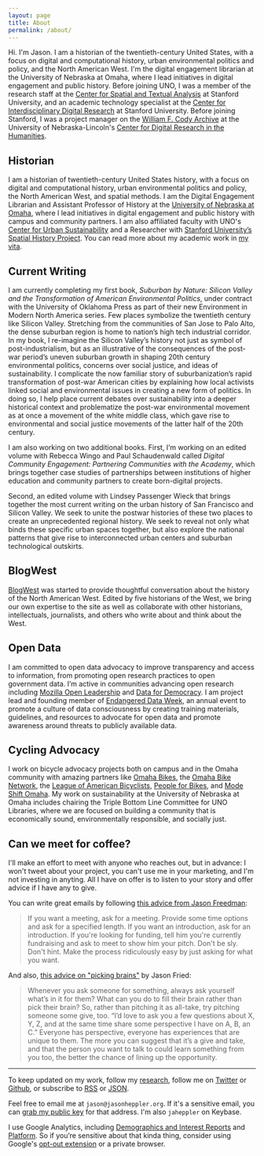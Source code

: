 ```yaml
---
layout: page
title: About
permalink: /about/
---
```


Hi. I'm Jason. I am a historian of the twentieth-century United States, with a focus on digital and computational history, urban environmental politics and policy, and the North American West. I'm the digital engagement librarian at the University of Nebraska at Omaha, where I lead initiatives in digital engagement and public history. Before joining UNO, I was a member of the research staff at the [Center for Spatial and Textual Analysis](http://cesta.stanford.edu) at Stanford University, and an academic technology specialist at the [Center for Interdisciplinary Digital Research](http://cidr.stanford.edu) at Stanford University. Before joining Stanford, I was a project manager on the [William F. Cody Archive](http://codyarchive.org) at the University of Nebraska-Lincoln's [Center for Digital Research in the Humanities](http://cdrh.unl.edu).

## Historian

I am a historian of twentieth-century United States history, with a focus on digital and computational history, urban environmental politics and policy, the North American West, and spatial methods. I am the Digital Engagement Librarian and Assistant Professor of History at the [University of Nebraska at Omaha](http://library.unomaha.edu/), where I lead initiatives in digital engagement and public history with campus and community partners. I am also affiliated faculty with UNO's [Center for Urban Sustainability]() and a Researcher with [Stanford University’s Spatial History Project](http://spatialhistory.stanford.edu). You can read more about my academic work in [my vita](https://www.dropbox.com/s/cpbo7md7dooffg1/jah-cv.pdf?dl=0).

## Current Writing

I am currently completing my first book, *Suburban by Nature: Silicon Valley and the Transformation of American Environmental Politics*, under contract with the University of Oklahoma Press as part of their new Environment in Modern North America series. Few places symbolize the twentieth century like Silicon Valley. Stretching from the communities of San Jose to Palo Alto, the dense suburban region is home to nation’s high tech industrial corridor. In my book, I re-imagine the Silicon Valley’s history not just as symbol of post-industrialism, but as an illustrative of the consequences of the post-war period’s uneven suburban growth in shaping 20th century environmental politics, concerns over social justice, and ideas of sustainability. I complicate the now familiar story of suburbanization’s rapid transformation of post-war American cities by explaining how local activists linked social and environmental issues in creating a new form of politics. In doing so, I help place current debates over sustainability into a deeper historical context and problematize the post-war environmental movement as at once a movement of the white middle class, which gave rise to environmental and social justice movements of the latter half of the 20th century.

I am also working on two additional books. First, I’m working on an edited volume with Rebecca Wingo and Paul Schaudenwald called *Digital Community Engagement: Partnering Communities with the Academy*, which brings together case studies of partnerships between institutions of higher education and community partners to create born-digital projects.

Second, an edited volume with Lindsey Passenger Wieck that brings together the most current writing on the urban history of San Francisco and Silicon Valley. We seek to unite the postwar histories of these two places to create an unprecedented regional history. We seek to reveal not only what binds these specific urban spaces together, but also explore the national patterns that give rise to interconnected urban centers and suburban technological outskirts.

## BlogWest

[BlogWest](https://blogwest.org/) was started to provide thoughtful conversation about the history of the North American West. Edited by five historians of the West, we bring our own expertise to the site as well as collaborate with other historians, intellectuals, journalists, and others who write about and think about the West.

## Open Data

I am committed to open data advocacy to improve transparency and access to information, from promoting open research practices to open government data. I’m active in communities advancing open research including [Mozilla Open Leadership](https://mozilla.github.io/leadership-training/) and [Data for Democracy](ttp://datafordemocracy.org). I am project lead and founding member of [Endangered Data Week](http://endangereddataweek.org), an annual event to promote a culture of data consciousness by creating training materials, guidelines, and resources to advocate for open data and promote awareness around threats to publicly available data.

## Cycling Advocacy

I work on bicycle advocacy projects both on campus and in the Omaha community with amazing partners like [Omaha Bikes](https://omahabikes.org/), the [Omaha Bike Network](http://livewellomaha.org/), the [League of American Bicyclists](http://bikeleague.org/), [People for Bikes](http://peopleforbikes.org), and [Mode Shift Omaha](https://modeshiftomaha.org/). My work on sustainability at the University of Nebraska at Omaha includes chairing the Triple Bottom Line Committee for UNO Libraries, where we are focused on building a community that is economically sound, environmentally responsible, and socially just.

## Can we meet for coffee? 

I'll make an effort to meet with anyone who reaches out, but in advance: I won't tweet about your project, you can't use me in your marketing, and I'm not investing in anyting. All I have on offer is to listen to your story and offer advice if I have any to give. 

You can write great emails by following [this advice from Jason Freedman](http://humbledmba.com/how-to-email-busy-people):

> If you want a meeting, ask for a meeting. Provide some time options and ask for a specified length. If you want an introduction, ask for an introduction. If you're looking for funding, tell him you're currently fundraising and ask to meet to show him your pitch. Don't be sly. Don't hint. Make the process ridiculously easy by just asking for what you want.

And also, [this advice on "picking brains"](https://m.signalvnoise.com/a-few-words-of-advice-to-brain-pickers-642ec2a562b9) by Jason Fried:

> Whenever you ask someone for something, always ask yourself what’s in it for them? What can you do to fill their brain rather than pick their brain? So, rather than pitching it as all-take, try pitching someone some give, too. “I’d love to ask you a few questions about X, Y, Z, and at the same time share some perspective I have on A, B, an C.” Everyone has perspective, everyone has experiences that are unique to them. The more you can suggest that it’s a give and take, and that the person you want to talk to could learn something from you too, the better the chance of lining up the opportunity.

-----

To keep updated on my work, follow my [research](/research/), follow me on [Twitter](http://twitter.com/jaheppler) or [Github](http://github.com/hepplerj), or subscribe to [RSS](https://jasonheppler.org/feed.xml) or [JSON](https://jasonheppler.org/feed.json).

Feel free to email me at `jason@jasonheppler.org`. If it's a sensitive email, you can [grab my public key](https://jasonheppler.org/jasonheppler.asc) for that address. I'm also `jaheppler` on Keybase.

I use Google Analytics, including [Demographics and Interest Reports](https://support.google.com/analytics/answer/2799357?hl=en) and [Platform](https://support.google.com/platformspolicy). So if you’re sensitive about that kinda thing, consider using Google's [opt-out extension](https://tools.google.com/dlpage/gaoptout) or a private browser.